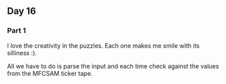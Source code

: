 ## Day 16

### Part 1

I love the creativity in the puzzles. Each one makes me smile with its silliness :). 

All we have to do is parse the input and each time check against the values from the MFCSAM ticker tape.
